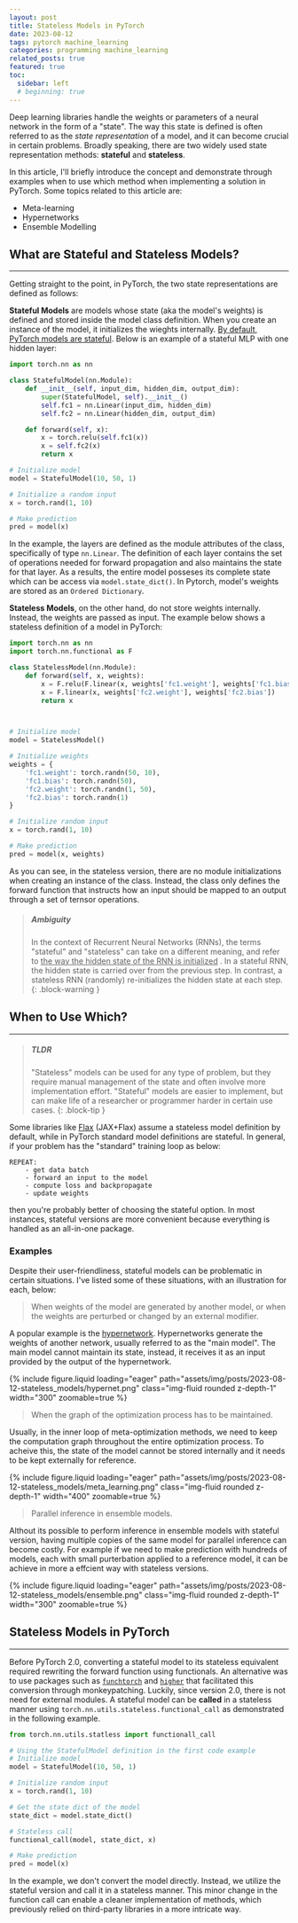 ```yaml
---
layout: post
title: Stateless Models in PyTorch
date: 2023-08-12
tags: pytorch machine_learning
categories: programming machine_learning 
related_posts: true
featured: true
toc:
  sidebar: left
  # beginning: true
---
```

Deep learning libraries handle the weights or parameters of a neural network in the form of a "state". The way this state is defined is often referred to as the *state representation* of a model, and it can become crucial in certain problems. Broadly speaking, there are two widely used state representation methods: **stateful** and **stateless**.

In this article, I'll briefly introduce the concept and demonstrate through examples when to use which method when implementing a solution in PyTorch. Some topics related to this article are:

- Meta-learning
- Hypernetworks
- Ensemble Modelling

## What are Stateful and Stateless Models?

----

Getting straight to the point, in PyTorch, the two state representations are defined as follows:

**Stateful Models** are models whose state (aka the model's weights) is defined and stored inside the model class definition. When you create an instance of the model, it initializes the wieghts internally. <u>By default, PyTorch models are stateful</u>. Below is an example of a stateful MLP with one hidden layer:

```python
import torch.nn as nn

class StatefulModel(nn.Module):
    def __init__(self, input_dim, hidden_dim, output_dim):
        super(StatefulModel, self).__init__()
        self.fc1 = nn.Linear(input_dim, hidden_dim)
        self.fc2 = nn.Linear(hidden_dim, output_dim)

    def forward(self, x):
        x = torch.relu(self.fc1(x))
        x = self.fc2(x)
        return x

# Initialize model
model = StatefulModel(10, 50, 1)

# Initialize a random input
x = torch.rand(1, 10)

# Make prediction
pred = model(x)
```

In the example, the layers are defined as the module attributes of the class, specifically of type `nn.Linear`. The definition of each layer contains the set of operations needed for forward propagation and also maintains the state for that layer. As a results, the entire model posseses its complete state which can be access via `model.state_dict()`. In Pytorch, model's weights are stored as an `Ordered Dictionary`.

**Stateless Models**, on the other hand, do not store weights internally. Instead, the weights are passed as input. The example below shows a stateless definition of a model in PyTorch:

```python
import torch.nn as nn
import torch.nn.functional as F

class StatelessModel(nn.Module):
    def forward(self, x, weights):
        x = F.relu(F.linear(x, weights['fc1.weight'], weights['fc1.bias']))
        x = F.linear(x, weights['fc2.weight'], weights['fc2.bias'])
        return x



# Initialize model
model = StatelessModel()

# Initialize weights
weights = {
    'fc1.weight': torch.randn(50, 10),
    'fc1.bias': torch.randn(50),
    'fc2.weight': torch.randn(1, 50),
    'fc2.bias': torch.randn(1)
}

# Initialize random input
x = torch.rand(1, 10)

# Make prediction
pred = model(x, weights)
```

As you can see, in the stateless version, there are no module initializations when creating an instance of the class. Instead, the class only defines the forward function that instructs how an input should be mapped to an output through a set of ternsor operations.

> ##### Ambiguity
>
> In the context of Recurrent Neural Networks (RNNs), the terms "stateful" and "stateless" can take on a different meaning, and refer to <u> the way the hidden state of the RNN is initialized</u> . In a stateful RNN, the hidden state is carried over from the previous step. In contrast, a stateless RNN (randomly) re-initializes the hidden state at each step.
{: .block-warning }

## When to Use Which?

----

> ##### TLDR
>
> "Stateless" models can be used for any type of problem, but they require manual management of the state and often involve more implementation effort. "Stateful" models are easier to implement, but can make life of a researcher or programmer harder in certain use cases.
{: .block-tip }

Some libraries like [Flax](https://flax.readthedocs.io/en/latest/) (JAX+Flax) assume a stateless model definition by default, while in PyTorch standard model definitions are stateful. In general, if your problem has the "standard" training loop as below:

```
REPEAT:
    - get data batch
    - forward an input to the model
    - compute loss and backpropagate
    - update weights
```

then you're probably better of choosing the stateful option. In most instances, stateful versions are more convenient because everything is handled as an all-in-one package.

### Examples

Despite their user-friendliness, stateful models can be problematic in certain situations. I've listed some of these situations, with an illustration for each, below:

> When weights of the model are generated by another model, or when the weights are perturbed or changed by an external modifier.

A popular example is the [hypernetwork](https://arxiv.org/abs/1609.09106). Hypernetworks generate the weights of another network, usually referred to as the "main model". The main model cannot maintain its state, instead, it receives it as an input provided by the output of the hypernetwork.

<div class="text-center">
{% include figure.liquid loading="eager" path="assets/img/posts/2023-08-12-stateless_models/hypernet.png" class="img-fluid rounded z-depth-1" width="300"  zoomable=true %}
</div>

> When the graph of the optimization process has to be maintained.

Usually, in the inner loop of meta-optimization methods, we need to keep the computation graph throughout the entire optimization process. To acheive this, the state of the model cannot be stored internally and it needs to be kept externally for reference.

<div class="text-center">
{% include figure.liquid loading="eager" path="assets/img/posts/2023-08-12-stateless_models/meta_learning.png" class="img-fluid rounded z-depth-1" width="400"  zoomable=true %}
</div>

> Parallel inference in ensemble models.

Althout its possible to perform inference in ensemble models with stateful version, having multiple copies of the same model for parallel inference can become costly. For example if we need to make prediction with hundreds of models, each with small purterbation applied to a reference model, it can be achieve in more a effcient way with stateless versions.

<div class="text-center">
{% include figure.liquid loading="eager" path="assets/img/posts/2023-08-12-stateless_models/ensemble.png" class="img-fluid rounded z-depth-1" width="300"  zoomable=true %}
</div>

## Stateless Models in PyTorch

----

Before PyTorch 2.0, converting a stateful model to its stateless equivalent required rewriting the forward function using functionals. An alternative was to use packages such as [`funchtorch`](https://github.com/pytorch/functorch) and [`higher`](https://github.com/facebookresearch/higher) that facilitated this conversion through monkeypatching. Luckily, since version 2.0, there is not need for external modules. A stateful model can be **called** in a stateless manner using `torch.nn.utils.stateless.functional_call` as demonstrated in the following example.

```python
from torch.nn.utils.statless import functionall_call

# Using the StatefulModel definition in the first code example
# Initialize model
model = StatefulModel(10, 50, 1)

# Initialize random input
x = torch.rand(1, 10)

# Get the state dict of the model
state_dict = model.state_dict()

# Stateless call
functional_call(model, state_dict, x)

# Make prediction
pred = model(x)
```

In the example, we don't convert the model directly. Instead, we utilize the stateful version and call it in a stateless manner. This minor change in the function call can enable a cleaner implementation of methods, which previously relied on third-party libraries in a more intricate way.
